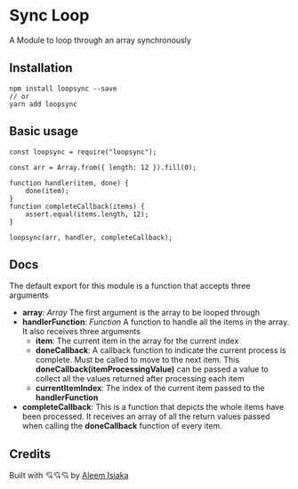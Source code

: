# Sync Loop

A Module to loop through an array synchronously

## Installation

```
npm install loopsync --save
// or
yarn add loopsync
```

## Basic usage

```
const loopsync = require("loopsync");

const arr = Array.from({ length: 12 }).fill(0);

function handler(item, done) {
    done(item);
}
function completeCallback(items) {
    assert.equal(items.length, 12);
}

loopsync(arr, handler, completeCallback);
```

## Docs

The default export for this module is a function that accepts three arguments

- **array**: _Array_ The first argument is the array to be looped through
- **handlerFunction**: _Function_ A function to handle all the items in the array. It also receives three arguments
  - **item**: The current item in the array for the current index
  - **doneCallback**: A callback function to indicate the current process is complete. Must be called to move to the next item.
    This **doneCallback(itemProcessingValue)** can be passed a value to collect all the values returned after processing each item
  - **currentItemIndex**: The index of the current item passed to the **handlerFunction**
- **completeCallback**: This is a function that depicts the whole items have been processed. It receives an array of all the return values passed when calling the **doneCallback** function of every item.

## Credits

Built with 💘💘💘 by [Aleem Isiaka](www.aleemisiaka.com)
